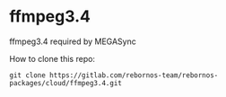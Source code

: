 # ffmpeg3.4

ffmpeg3.4 required by MEGASync

How to clone this repo:

```
git clone https://gitlab.com/rebornos-team/rebornos-packages/cloud/ffmpeg3.4.git
```

